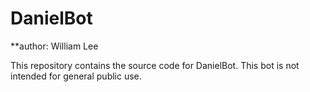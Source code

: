 # DanielBot
**author: William Lee

This repository contains the source code for DanielBot. This bot is not intended for general public use.
